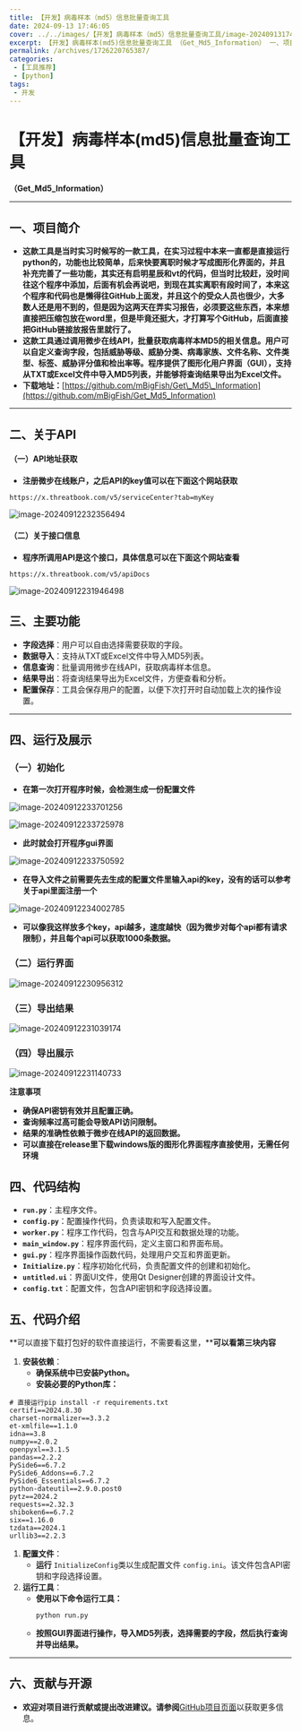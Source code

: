 ```yaml
---
title: 【开发】病毒样本（md5）信息批量查询工具
date: 2024-09-13 17:46:05
cover: ../../images/【开发】病毒样本（md5）信息批量查询工具/image-20240913174434114550-0961215.png
excerpt: 【开发】病毒样本(md5)信息批量查询工具 （Get_Md5_Information） 一、项目简介 这款工具是当时实习时候写的一款工具，在实习过程中本来一直都是直接运行python的，功能也比较简单，后来快要离职时候才写成图形化界面的，并且补充完善了一些功能，其实还有启明星辰和vt的代码，但当时比
permalink: /archives/1726220765387/
categories:
 - [工具推荐]
 - [python]
tags: 
 - 开发
---
```


# 【开发】病毒样本(md5)信息批量查询工具

**（Get\_Md5\_Information）**

---

## 一、项目简介

* **这款工具是当时实习时候写的一款工具，在实习过程中本来一直都是直接运行python的，功能也比较简单，后来快要离职时候才写成图形化界面的，并且补充完善了一些功能，其实还有启明星辰和vt的代码，但当时比较赶，没时间往这个程序中添加，后面有机会再说吧，到现在其实离职有段时间了，本来这个程序和代码也是懒得往GitHub上面发，并且这个的受众人员也很少，大多数人还是用不到的，但是因为这两天在弄实习报告，必须要这些东西，本来想直接把压缩包放在word里，但是毕竟还挺大，才打算写个GitHub，后面直接把GitHub链接放报告里就行了。**
* **这款工具通过调用微步在线API，批量获取病毒样本MD5的相关信息。用户可以自定义查询字段，包括威胁等级、威胁分类、病毒家族、文件名称、文件类型、标签、威胁评分值和检出率等。程序提供了图形化用户界面（GUI），支持从TXT或Excel文件中导入MD5列表，并能够将查询结果导出为Excel文件。**
* **下载地址：**[https://github.com/mBigFish/Get\_Md5\_Information](https://github.com/mBigFish/Get_Md5_Information)

---

## 二、关于API

#### （一）API地址获取

* **注册微步在线账户，之后API的key值可以在下面这个网站获取**

```
https://x.threatbook.com/v5/serviceCenter?tab=myKey
```

![image-20240912232356494](../images/【开发】病毒样本（md5）信息批量查询工具/image-20240913174434114550-0961215.png)

#### （二）关于接口信息

* **程序所调用API是这个接口，具体信息可以在下面这个网站查看**

```
https://x.threatbook.com/v5/apiDocs
```

![image-20240912231946498](../images/【开发】病毒样本（md5）信息批量查询工具/image-20240913174437352265.png)

## 三、主要功能

* **字段选择**：用户可以自由选择需要获取的字段。
* **数据导入**：支持从TXT或Excel文件中导入MD5列表。
* **信息查询**：批量调用微步在线API，获取病毒样本信息。
* **结果导出**：将查询结果导出为Excel文件，方便查看和分析。
* **配置保存**：工具会保存用户的配置，以便下次打开时自动加载上次的操作设置。

---

## 四、运行及展示

### （一）初始化

* **在第一次打开程序时候，会检测生成一份配置文件**

![image-20240912233701256](../images/【开发】病毒样本（md5）信息批量查询工具/image-20240913174438396454.png)

![image-20240912233725978](../images/【开发】病毒样本（md5）信息批量查询工具/image-20240913174439262828.png)

* **此时就会打开程序gui界面**

![image-20240912233750592](../images/【开发】病毒样本（md5）信息批量查询工具/image-20240913174440016837.png)

* **在导入文件之前需要先去生成的配置文件里输入api的key，没有的话可以参考关于api里面注册一个**

![image-20240912234002785](../images/【开发】病毒样本（md5）信息批量查询工具/image-20240913174440855112.png)

* **可以像我这样放多个key，api越多，速度越快（因为微步对每个api都有请求限制），并且每个api可以获取1000条数据。**

### （二）运行界面

![image-20240912230956312](../images/【开发】病毒样本（md5）信息批量查询工具/image-20240913174441783758.png)

### （三）导出结果

![image-20240912231039174](../images/【开发】病毒样本（md5）信息批量查询工具/image-20240913174442624831.png)

### （四）导出展示

![image-20240912231140733](../images/【开发】病毒样本（md5）信息批量查询工具/image-20240913174443502314.png)

**注意事项**

* **确保API密钥有效并且配置正确。**
* **查询频率过高可能会导致API访问限制。**
* **结果的准确性依赖于微步在线API的返回数据。**
* **可以直接在release里下载windows版的图形化界面程序直接使用，无需任何环境**

## 四、代码结构

* **`run.py`**：主程序文件。
* **`config.py`**：配置操作代码，负责读取和写入配置文件。
* **`worker.py`**：程序工作代码，包含与API交互和数据处理的功能。
* **`main_window.py`**：程序界面代码，定义主窗口和界面布局。
* **`gui.py`**：程序界面操作函数代码，处理用户交互和界面更新。
* **`Initialize.py`**：程序初始化代码，负责配置文件的创建和初始化。
* **`untitled.ui`**：界面UI文件，使用Qt Designer创建的界面设计文件。
* **`config.txt`**：配置文件，包含API密钥和字段选择设置。

## 五、代码介绍

**可以直接下载打包好的软件直接运行，不需要看这里，****可以看第三块内容**

1. **安装依赖**：
   * **确保系统中已安装Python。**
   * **安装必要的Python库：**

```
# 直接运行pip install -r requirements.txt
certifi==2024.8.30
charset-normalizer==3.3.2
et-xmlfile==1.1.0
idna==3.8
numpy==2.0.2
openpyxl==3.1.5
pandas==2.2.2
PySide6==6.7.2
PySide6_Addons==6.7.2
PySide6_Essentials==6.7.2
python-dateutil==2.9.0.post0
pytz==2024.2
requests==2.32.3
shiboken6==6.7.2
six==1.16.0
tzdata==2024.1
urllib3==2.2.3
```

1. **配置文件**：
   * **运行** `InitializeConfig`类以生成配置文件 `config.ini`。该文件包含API密钥和字段选择设置。
2. **运行工具**：
   * **使用以下命令运行工具：**
     ```
     python run.py
     ```
   * **按照GUI界面进行操作，导入MD5列表，选择需要的字段，然后执行查询并导出结果。**

---

## 六、贡献与开源

* **欢迎对项目进行贡献或提出改进建议。请参阅**[GitHub项目页面](https://github.com/your-repo)以获取更多信息。
